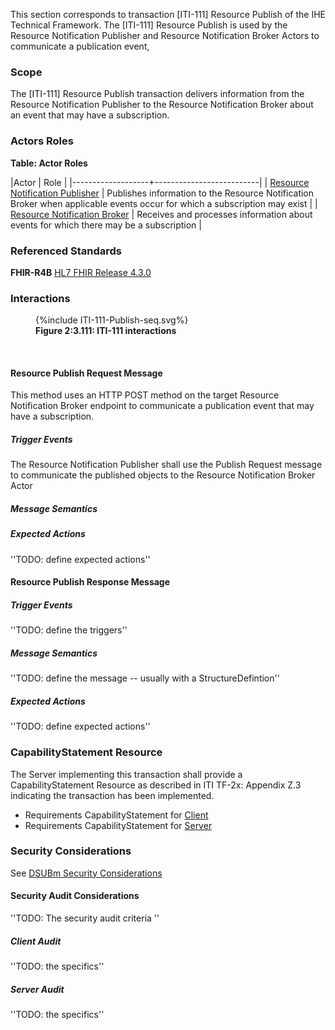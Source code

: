 This section corresponds to transaction [ITI-111] Resource Publish of the IHE Technical Framework. The [ITI-111] Resource Publish is used by the Resource Notification Publisher and Resource Notification Broker Actors to communicate a publication event, 

### Scope

The [ITI-111] Resource Publish transaction delivers information from the Resource Notification Publisher to the Resource Notification Broker about an event that may have a subscription. 

### Actors Roles

**Table: Actor Roles**

|Actor | Role |
|-------------------+--------------------------|
| [Resource Notification Publisher](volume-1.html#publisher)    | Publishes information to the Resource Notification Broker when applicable events occur for which a subscription may exist |
| [Resource Notification Broker](volume-1.html#broker) | Receives and processes information about events for which there may be a subscription |

### Referenced Standards

**FHIR-R4B** [HL7 FHIR Release 4.3.0](https://www.hl7.org/FHIR/R4B)

### Interactions

<figure>
{%include ITI-111-Publish-seq.svg%}
<figcaption><b>Figure 2:3.111: ITI-111 interactions</b></figcaption>
</figure>
<br clear="all">

#### Resource Publish Request Message
This method uses an HTTP POST method on the target Resource Notification Broker endpoint to communicate a publication event that may have a subscription.

##### Trigger Events

The Resource Notification Publisher shall use the Publish Request message to communicate the published objects to the Resource Notification Broker Actor

##### Message Semantics



##### Expected Actions

''TODO: define expected actions''

#### Resource Publish Response Message

##### Trigger Events

''TODO: define the triggers''

##### Message Semantics

''TODO: define the message -- usually with a StructureDefintion''

##### Expected Actions

''TODO: define expected actions''


### CapabilityStatement Resource
The Server implementing this transaction shall provide a CapabilityStatement Resource as described in ITI TF-2x: Appendix Z.3 indicating the transaction has been implemented. 
* Requirements CapabilityStatement for [Client](CapabilityStatement-IHE.ToDo.client.html)
* Requirements CapabilityStatement for [Server](CapabilityStatement-IHE.ToDo.server.html)

### Security Considerations

See [DSUBm Security Considerations](volume-1.html#security-considerations)

#### Security Audit Considerations

''TODO: The security audit criteria ''

##### Client Audit 

''TODO: the specifics''

##### Server Audit 

''TODO: the specifics''
